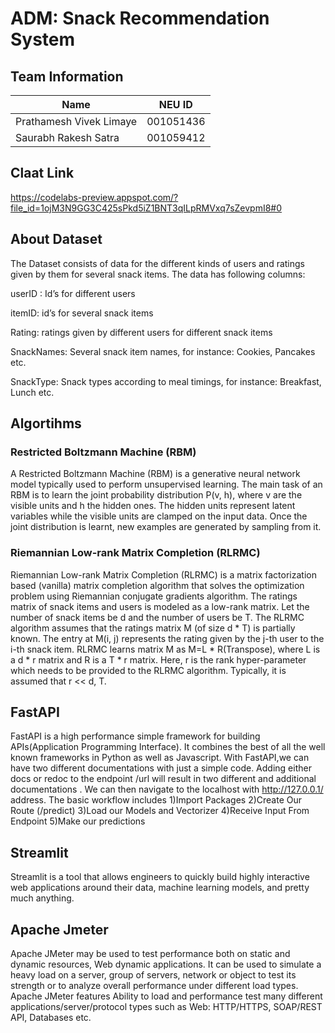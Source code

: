 # ADM: Snack Recommendation System

## Team Information

| Name | NEU ID 
| --- | --- 
|Prathamesh Vivek Limaye | 001051436
|Saurabh Rakesh Satra  | 001059412 

## Claat Link
https://codelabs-preview.appspot.com/?file_id=1ojM3N9GG3C425sPkd5iZ1BNT3qILpRMVxq7sZevpmI8#0


## About Dataset
The Dataset consists of data for the different kinds of users and ratings given by them for
several snack items. The data has following columns:

userID : Id’s for different users

itemID: id’s for several snack items

Rating: ratings given by different users for different snack items

SnackNames: Several snack item names, for instance: Cookies, Pancakes etc.

SnackType: Snack types according to meal timings, for instance: Breakfast, Lunch etc.


## Algortihms

### Restricted Boltzmann Machine (RBM)
A Restricted Boltzmann Machine (RBM) is a generative neural network model typically used to
perform unsupervised learning. The main task of an RBM is to learn the joint probability distribution
P(v, h), where v are the visible units and h the hidden ones. The hidden units represent latent
variables while the visible units are clamped on the input data. Once the joint distribution is learnt,
new examples are generated by sampling from it.

### Riemannian Low-rank Matrix Completion (RLRMC)
Riemannian Low-rank Matrix Completion (RLRMC) is a matrix factorization based (vanilla) matrix
completion algorithm that solves the optimization problem using Riemannian conjugate gradients
algorithm. The ratings matrix of snack items and users is modeled as a low-rank matrix. Let the
number of snack items be d and the number of users be T. The RLRMC algorithm assumes that the
ratings matrix M (of size d * T) is partially known. The entry at M(i, j) represents the rating given by
the j-th user to the i-th snack item. RLRMC learns matrix M as M=L * R(Transpose), where L is a d *
r matrix and R is a T * r matrix. Here, r is the rank hyper-parameter which needs to be provided to
the RLRMC algorithm. Typically, it is assumed that r << d, T.

## FastAPI
FastAPI is a high performance simple framework for building APIs(Application
Programming Interface). It combines the best of all the well known frameworks in Python
as well as Javascript. With FastAPI,we can have two different documentations with just a
simple code. Adding either docs or redoc to the endpoint /url will result in two different and
additional documentations .
We can then navigate to the localhost with http://127.0.0.1/ address.
The basic workflow includes
1)Import Packages
2)Create Our Route (/predict)
3)Load our Models and Vectorizer
4)Receive Input From Endpoint
5)Make our predictions

## Streamlit
Streamlit is a tool that allows engineers to quickly build highly interactive web applications
around their data, machine learning models, and pretty much anything.

## Apache Jmeter
Apache JMeter may be used to test performance both on static and dynamic resources, Web
dynamic applications. It can be used to simulate a heavy load on a server, group of servers,
network or object to test its strength or to analyze overall performance under different load
types. Apache JMeter features Ability to load and performance test many different
applications/server/protocol types such as Web: HTTP/HTTPS, SOAP/REST API, Databases
etc.
